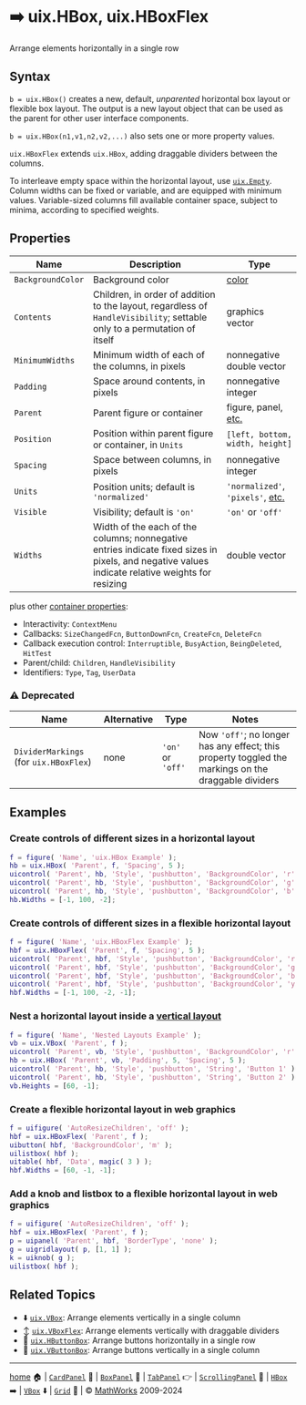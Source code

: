 # :arrow_right: uix.HBox, uix.HBoxFlex

Arrange elements horizontally in a single row

## Syntax

`b = uix.HBox()` creates a new, default, *unparented* horizontal box layout or flexible box layout. The output is a new layout object that can be used as the parent for other user interface components.

`b = uix.HBox(n1,v1,n2,v2,...)` also sets one or more property values.

`uix.HBoxFlex` extends `uix.HBox`, adding draggable dividers between the columns.

To interleave empty space within the horizontal layout, use [`uix.Empty`](uixEmpty.md). Column widths can be fixed or variable, and are equipped with minimum values. Variable-sized columns fill available container space, subject to minima, according to specified weights.

## Properties

| Name | Description | Type |
| --- | --- | --- |
| `BackgroundColor` | Background color | [color](https://www.mathworks.com/help/matlab/creating_plots/specify-plot-colors.html) |
| `Contents` | Children, in order of addition to the layout, regardless of `HandleVisibility`; settable only to a permutation of itself | graphics vector |
| `MinimumWidths` | Minimum width of each of the columns, in pixels | nonnegative double vector |
| `Padding` | Space around contents, in pixels | nonnegative integer |
| `Parent` | Parent figure or container | figure, panel, [etc.](https://www.mathworks.com/help/matlab/ref/matlab.ui.container.panel-properties.html#mw_e4809363-1f35-4bc7-89f8-36ed9cccb017) |
| `Position` | Position within parent figure or container, in `Units` | `[left, bottom, width, height]`  |
| `Spacing` | Space between columns, in pixels | nonnegative integer |
| `Units` | Position units; default is `'normalized'` | `'normalized'`, `'pixels'`, [etc.](https://www.mathworks.com/help/matlab/ref/matlab.ui.container.panel-properties.html#bub8wap-1_sep_shared-Position) |
| `Visible` | Visibility; default is `'on'` | `'on'` or `'off'` |
| `Widths` | Width of the each of the columns; nonnegative entries indicate fixed sizes in pixels, and negative values indicate relative weights for resizing | double vector |

plus other [container properties](https://www.mathworks.com/help/matlab/ref/matlab.ui.container.panel-properties.html):
* Interactivity: `ContextMenu`
* Callbacks: `SizeChangedFcn`, `ButtonDownFcn`, `CreateFcn`, `DeleteFcn`
* Callback execution control: `Interruptible`, `BusyAction`, `BeingDeleted`, `HitTest`
* Parent/child: `Children`, `HandleVisibility`
* Identifiers: `Type`, `Tag`, `UserData`

### :warning: Deprecated

| Name | Alternative | Type | Notes |
| --- | --- | --- | --- |
| `DividerMarkings` (for `uix.HBoxFlex`) | none | `'on'` or `'off'` | Now `'off'`; no longer has any effect; this property toggled the markings on the draggable dividers |

## Examples

### Create controls of different sizes in a horizontal layout

```matlab
f = figure( 'Name', 'uix.HBox Example' );
hb = uix.HBox( 'Parent', f, 'Spacing', 5 );
uicontrol( 'Parent', hb, 'Style', 'pushbutton', 'BackgroundColor', 'r' )
uicontrol( 'Parent', hb, 'Style', 'pushbutton', 'BackgroundColor', 'g' )
uicontrol( 'Parent', hb, 'Style', 'pushbutton', 'BackgroundColor', 'b' )
hb.Widths = [-1, 100, -2];
```

### Create controls of different sizes in a flexible horizontal layout

```matlab
f = figure( 'Name', 'uix.HBoxFlex Example' );
hbf = uix.HBoxFlex( 'Parent', f, 'Spacing', 5 );
uicontrol( 'Parent', hbf, 'Style', 'pushbutton', 'BackgroundColor', 'r' )
uicontrol( 'Parent', hbf, 'Style', 'pushbutton', 'BackgroundColor', 'g' )
uicontrol( 'Parent', hbf, 'Style', 'pushbutton', 'BackgroundColor', 'b' )
uicontrol( 'Parent', hbf, 'Style', 'pushbutton', 'BackgroundColor', 'y' )
hbf.Widths = [-1, 100, -2, -1];
```

### Nest a horizontal layout inside a [vertical layout](uixVBox.md)

```matlab
f = figure( 'Name', 'Nested Layouts Example' );
vb = uix.VBox( 'Parent', f );
uicontrol( 'Parent', vb, 'Style', 'pushbutton', 'BackgroundColor', 'r' )
hb = uix.HBox( 'Parent', vb, 'Padding', 5, 'Spacing', 5 );
uicontrol( 'Parent', hb, 'Style', 'pushbutton', 'String', 'Button 1' )
uicontrol( 'Parent', hb, 'Style', 'pushbutton', 'String', 'Button 2' )
vb.Heights = [60, -1];
```

### Create a flexible horizontal layout in web graphics

```matlab
f = uifigure( 'AutoResizeChildren', 'off' );
hbf = uix.HBoxFlex( 'Parent', f );
uibutton( hbf, 'BackgroundColor', 'm' );
uilistbox( hbf );
uitable( hbf, 'Data', magic( 3 ) );
hbf.Widths = [60, -1, -1];
```

### Add a knob and listbox to a flexible horizontal layout in web graphics

```matlab
f = uifigure( 'AutoResizeChildren', 'off' );
hbf = uix.HBoxFlex( 'Parent', f );
p = uipanel( 'Parent', hbf, 'BorderType', 'none' );
g = uigridlayout( p, [1, 1] );
k = uiknob( g );
uilistbox( hbf );
```

## Related Topics

* :arrow_down: [`uix.VBox`](uixVBox.md): Arrange elements vertically in a single column
* :arrow_up_down: [`uix.VBoxFlex`](uixVBox.md): Arrange elements vertically with draggable dividers
* :traffic_light: [`uix.HButtonBox`](uixHButtonBox.md): Arrange buttons horizontally in a single row
* :vertical_traffic_light: [`uix.VButtonBox`](uixVButtonBox.md): Arrange buttons vertically in a single column

___

[home](index.md) :house: | [`CardPanel`](uixCardPanel.md) :card_index: | [`BoxPanel`](uixBoxPanel.md) :black_square_button: | [`TabPanel`](uixTabPanel.md) :point_right: | [`ScrollingPanel`](uixScrollingPanel.md) :scroll: | [`HBox`](uixHBox.md) :arrow_right: | [`VBox`](uixVBox.md) :arrow_down: | [`Grid`](uixGrid.md) :symbols: | :copyright: [MathWorks](https://www.mathworks.com/services/consulting.html) 2009-2024